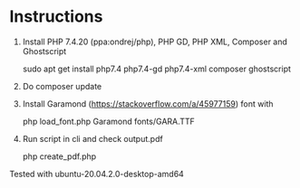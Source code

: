 # Instructions

1. Install PHP 7.4.20 (ppa:ondrej/php), PHP GD, PHP XML, Composer and Ghostscript

    sudo apt get install php7.4 php7.4-gd php7.4-xml composer ghostscript

2. Do composer update

3. Install Garamond (https://stackoverflow.com/a/45977159) font with 

    php load_font.php Garamond fonts/GARA.TTF

4. Run script in cli and check output.pdf

    php create_pdf.php

Tested with ubuntu-20.04.2.0-desktop-amd64